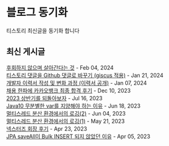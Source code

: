 # 블로그 동기화
티스토리 최신글을 동기화 합니다  

## 최신 게시글
[후회하지 않으며 살아간다는 것](https://imksh.com/122) - Feb 04, 2024<br>
[티스토리 댓글을 Github 댓글로 바꾸기 (giscus 적용)](https://imksh.com/121) - Jan 21, 2024<br>
[개발자 이력서 작성 및 변화 과정 (이력서 공개)](https://imksh.com/120) - Jan 07, 2024<br>
[채용 한파에 카카오뱅크 최종 합격 후기](https://imksh.com/119) - Dec 10, 2023<br>
[2023 상반기를 되돌아보자](https://imksh.com/118) - Jul 16, 2023<br>
[Java10 무분별한 var를 지양해야 하는 이유](https://imksh.com/117) - Jun 18, 2023<br>
[멀티스레드 분산 환경에서의 로깅(2)](https://imksh.com/116) - Jun 04, 2023<br>
[멀티스레드 분산 환경에서의 로깅(1)](https://imksh.com/115) - May 21, 2023<br>
[넥스터즈 회장 후기](https://imksh.com/114) - Apr 23, 2023<br>
[JPA saveAll이 Bulk INSERT 되지 않았던 이유](https://imksh.com/113) - Apr 05, 2023<br>
